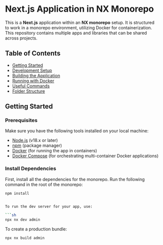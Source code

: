 # Next.js Application in NX Monorepo

This is a **Next.js** application within an **NX monorepo** setup. It is structured to work in a monorepo environment, utilizing Docker for containerization. This repository contains multiple apps and libraries that can be shared across projects.

## Table of Contents
- [Getting Started](#getting-started)
- [Development Setup](#development-setup)
- [Building the Application](#building-the-application)
- [Running with Docker](#running-with-docker)
- [Useful Commands](#useful-commands)
- [Folder Structure](#folder-structure)

## Getting Started

### Prerequisites

Make sure you have the following tools installed on your local machine:
- [Node.js](https://nodejs.org/) (v18.x or later) 
- [npm](https://www.npmjs.com/) (package manager)
- [Docker](https://www.docker.com/products/docker-desktop) (for running the app in containers)
- [Docker Compose](https://docs.docker.com/compose/) (for orchestrating multi-container Docker applications)

### Install Dependencies

First, install all the dependencies for the monorepo. Run the following command in the root of the monorepo:

```bash
npm install


To run the dev server for your app, use:

```sh
npx nx dev admin
```

To create a production bundle:

```sh
npx nx build admin
